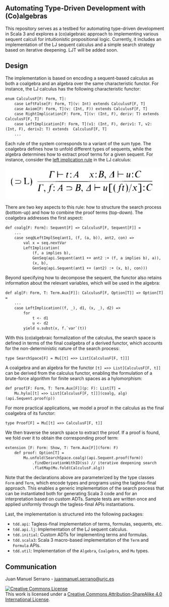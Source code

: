 ## Automating Type-Driven Development with (Co)algebras

This repository serves as a testbed for automating type-driven development in Scala 3 and explores a (co)algebraic approach to implementing various sequent calculi for intuitionistic propositional logic. Currently, it includes an implementation of the LJ sequent calculus and a simple search strategy based on iterative deepening. LJT will be added soon.

## Design

The implementation is based on encoding a sequent-based calculus as both a coalgebra and an algebra over the same characteristic functor. For instance, the LJ calculus has the following characteristic functor:

```
enum CalculusF[F: Form, T]: 
    case LeftFalse[F: Form, T](v: Int) extends CalculusF[F, T]
    case Axiom[F: Form, T](v: (Int, F)) extends CalculusF[F, T]
    case RightImplication[F: Form, T](v: (Int, F), deriv: T) extends  CalculusF[F, T]
    case LeftImplication[F: Form, T](v1: (Int, F), deriv1: T, v2: (Int, F), deriv2: T) extends  CalculusF[F, T]
    ...
```

Each rule of the system corresponds to a variant of the sum type. The coalgebra defines how to unfold different types of sequents, while the algebra determines how to extract proof terms for a given sequent. For instance, consider the [left implication rule](https://www.sciencedirect.com/science/article/pii/030439759390181R) in the LJ calculus:

![Left-implication rule](left-impl-rule.png)

There are two key aspects to this rule: how to structure the search process (bottom-up) and how to combine the proof terms (top-down). The coalgebra addresses the first aspect:

```
def coalg[F: Form]: Sequent[F] => CalculusF[F, Sequent[F]] =
    ...
    case seq@LeftImplSeq(ant1, (f, (a, b)), ant2, con) => 
        val x = seq.nextVar
        LeftImplication(
            (f, a implies b), 
            GenSeq(api.Sequent(ant1 ++ ant2 :+ (f, a implies b), a)), 
            (x, b), 
            GenSeq(api.Sequent(ant1 ++ (ant2) :+ (x, b), con)))
```

Beyond specifying how to decompose the sequent, the functor also retains information about the relevant variables, which will be used in the algebra:

```
def alg[F: Form, T: Term.Aux[F]]: CalculusF[F, Option[T]] => Option[T] = 
    ...
    case LeftImplication((f, _), d1, (x, _), d2) => 
        for 
            t <- d1
            u <- d2
        yield u.subst(x, f.`var`(t))
``` 

With this (co)algebraic formalization of the calculus, the search space is defined in terms of the final coalgebra of a derived functor, which accounts for the non-deterministic nature of the search process:

```
type SearchSpace[F] = Mu[[t] =>> List[CalculusF[F, t]]]
```

A coalgebra and an algebra for the functor `[t] =>> List[CalculusF[F, t]]` can be derived from the calculus functor, enabling the formulation of a brute-force algorithm for finite search spaces as a hylomorphism:

```
def proof[F: Form, T: Term.Aux[F]](p: F): List[T] = 
    Mu.hylo[[t] =>> List[CalculusF[F, t]]](coalg, alg)(api.Sequent.proof(p)) 
```

For more practical applications, we model a proof in the calculus as the final coalgebra of its functor:
```
type Proof[F] = Mu[[t] =>> CalculusF[F, t]]
```
We then traverse the search space to extract the proof. If a proof is found, we fold over it to obtain the corresponding proof term:

```
extension [F: Form: Show, T: Term.Aux[F]](form: F)
    def proof: Option[T] = 
        Mu.unfold(SearchSpace.coalg)(api.Sequent.proof(form))
            .findDerivationWithID(ss) // iterative deepening search
            .flatMap(Mu.fold(CalculusF.alg))
```

Note that the declarations above are parameterized by the type classes `Form` and `Term`, which encode types and programs using the tagless-final approach. This enables a generic implementation of the search process that can be instantiated both for generating Scala 3 code and for an interpretation based on custom ADTs. Sample tests are written once and applied uniformly through the tagless-final APIs instantiations.

Last, the implementation is structured into the following packages:

* `tdd.api`: Tagless-final implementation of terms, formulas, sequents, etc.
* `tdd.api.lj`: Implementation of the LJ sequent calculus.
* `tdd.initial`: Custom ADTs for implementing terms and formulas.
* `tdd.scala3`: Scala 3 macro-based implementation of the `Term` and `Formula` APIs.
* `tdd.util`: Implementation of the `Algebra`, `Coalgebra`, and `Mu` types.

## Communication

Juan Manuel Serrano - juanmanuel.serrano@urjc.es


<a rel="license" href="http://creativecommons.org/licenses/by-sa/4.0/"><img alt="Creative Commons License" style="border-width:0" src="https://i.creativecommons.org/l/by-nc-sa/4.0/88x31.png" /></a><br />This work is licensed under a <a rel="license" href="http://creativecommons.org/licenses/by-sa/4.0/">Creative Commons Attribution-ShareAlike 4.0 International License</a>.
